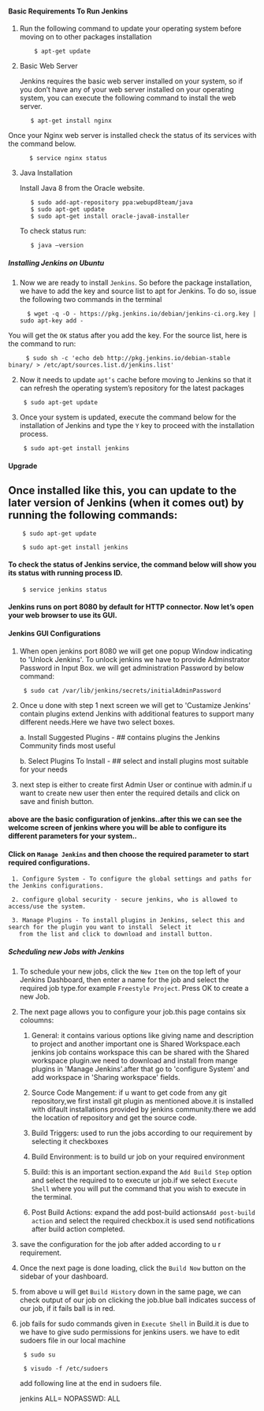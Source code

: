 #### Basic Requirements To Run Jenkins

1. Run the following command to update your operating system before moving on to other packages installation

           $ apt-get update

2. Basic Web Server

   Jenkins requires the basic web server installed on your system, so if you don’t have any of your web server installed on your 
   operating system, you can execute the following command to install the web server.

          $ apt-get install nginx

 Once your Nginx web server is installed check the status of its services with the command below.

          $ service nginx status

3. Java Installation

   Install Java 8 from the Oracle website.

          $ sudo add-apt-repository ppa:webupd8team/java
          $ sudo apt-get update
          $ sudo apt-get install oracle-java8-installer

   To check status run:

          $ java –version


##### Installing Jenkins on Ubuntu

1. Now we are ready to install `Jenkins`. So before the package installation, we have to add the key and source list to apt for 
   Jenkins. To do so, issue the following two commands in the terminal

         $ wget -q -O - https://pkg.jenkins.io/debian/jenkins-ci.org.key | sudo apt-key add -

  You will get the `OK` status after you add the key. For the source list, here is the command to run:

         $ sudo sh -c 'echo deb http://pkg.jenkins.io/debian-stable binary/ > /etc/apt/sources.list.d/jenkins.list'

2. Now it needs to update `apt’s` cache before moving to Jenkins so that it can refresh the operating system’s repository for 
   the latest packages

        $ sudo apt-get update

3. Once your system is updated, execute the command below for the installation of Jenkins and type the `Y` key to proceed with 
   the installation process.

        $ sudo apt-get install jenkins

#### Upgrade

## Once installed like this, you can update to the later version of Jenkins (when it comes out) by running the following commands:

        $ sudo apt-get update

        $ sudo apt-get install jenkins

#### To check the status of Jenkins service, the command below will show you its status with running process ID.

        $ service jenkins status

#### Jenkins runs on port 8080 by default for HTTP connector. Now let’s open your web browser to use its GUI.

#### Jenkins GUI Configurations

1. When open jenkins port 8080 we will get one popup Window indicating to 'Unlock Jenkins'. To unlock jenkins we have to provide 
   Adminstrator Password in Input Box. we will get administration Password by below command:

        $ sudo cat /var/lib/jenkins/secrets/initialAdminPassword

2. Once u done with step 1 next screen we will get to 'Custamize Jenkins' contain plugins extend Jenkins with additional features
   to support many different needs.Here we have two select boxes.

   a. Install Suggested Plugins - ## contains plugins the Jenkins Community finds most useful

   b. Select Plugins To Install - ##  select and install plugins most suitable for your needs

3. next step is either to create first Admin User or continue with admin.if u want to create new user then enter the required 
   details and click on save and finish button.

#### above are the basic configuration of jenkins..after this we can see the welcome screen of jenkins where you will be able to configure its different parameters for your system..

#### Click on `Manage Jenkins` and then choose the required parameter to start required configurations.

     1. Configure System - To configure the global settings and paths for the Jenkins configurations.

     2. configure global security - secure jenkins, who is allowed to access/use the system.

     3. Manage Plugins - To install plugins in Jenkins, select this and search for the plugin you want to install  Select it
       from the list and click to download and install button.

##### Scheduling new Jobs with Jenkins

1. To schedule your new jobs, click the `New Item` on the top left of your Jenkins Dashboard, then enter a name for the job and 
   select the required job type.for example `Freestyle Project`. Press OK to create a new Job.

2. The next page allows you to configure your job.this page contains six coloumns:
   1. General: it contains various options like giving name and description to project and another important one is 
      Shared Workspace.each jenkins job contains workspace this can be shared with the Shared workspace plugin.we need to
      download and install from mange plugins in 'Manage Jenkins'.after that go to 'configure System' and add workspace in 
      'Sharing workspace' fields.

   2. Source Code Mangement: if u want to get code from any git repository,we first install git plugin as mentioned above.it is 
      installed with difault installations provided by jenkins community.there we add the location of repository and get the
      source code.

   3. Build Triggers: used to run the jobs according to our requirement by selecting it checkboxes

   4. Build Environment: is to build ur job on your required environment

   5. Build: this is an important section.expand the `Add Build Step` option and select the required to to execute ur job.if we 
      select `Execute Shell` where you will put the command that you wish to execute in the terminal.

   6. Post Build Actions: expand the add post-build actions`Add post-build action` and select the required checkbox.it is used 
      send notifications after build action completed.

3. save the configuration for the job after added according to u r requirement.

4. Once the next page is done loading, click the `Build Now` button on the sidebar of your dashboard.

5. from above u will get `Build History` down in the same page, we can check output of our job on clicking the job.blue ball 
   indicates success of our job, if it fails ball is in red.

6. job fails for sudo commands given in `Execute Shell` in Build.it is due to we have to give sudo permissions for jenkins users.
   we have to edit sudoers file in our local machine
   
        $ sudo su

        $ visudo -f /etc/sudoers

   add following line at the end in sudoers file.

   jenkins ALL= NOPASSWD: ALL





 
